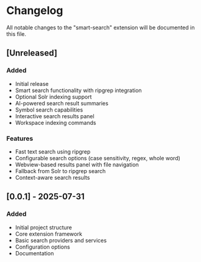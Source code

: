 # Changelog

All notable changes to the "smart-search" extension will be documented in this file.

## [Unreleased]

### Added
- Initial release
- Smart search functionality with ripgrep integration
- Optional Solr indexing support
- AI-powered search result summaries
- Symbol search capabilities
- Interactive search results panel
- Workspace indexing commands

### Features
- Fast text search using ripgrep
- Configurable search options (case sensitivity, regex, whole word)
- Webview-based results panel with file navigation
- Fallback from Solr to ripgrep search
- Context-aware search results

## [0.0.1] - 2025-07-31

### Added
- Initial project structure
- Core extension framework
- Basic search providers and services
- Configuration options
- Documentation
